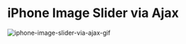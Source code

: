 # iPhone Image Slider via Ajax

![iphone-image-slider-via-ajax-gif](https://user-images.githubusercontent.com/9064267/34466066-845ff8d8-ee7c-11e7-8827-df2f2b8b5b99.gif)
